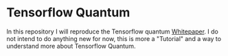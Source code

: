 # Tensorflow Quantum

In this repository I will reproduce the Tensorflow quantum [Whitepaper](https://arxiv.org/pdf/2003.02989.pdf).
I do not intend to do anything new for now, this is more a "Tutorial" and a way to understand more about Tensorflow Quantum.
